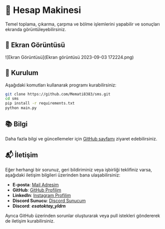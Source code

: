 # 🧮 Hesap Makinesi

Temel toplama, çıkarma, çarpma ve bölme işlemlerini yapabilir ve sonuçları ekranda görüntüleyebilirsiniz.

## 📸 Ekran Görüntüsü

![Ekran Görüntüsü](Ekran görüntüsü 2023-09-03 172224.png)

## 🔧 Kurulum

Aşağıdaki komutları kullanarak programı kurabilirsiniz:

```bash
git clone https://github.com/Memati8383/sms.git
cd sms
pip install -r requirements.txt
python main.py
```
## 📚 Bilgi

Daha fazla bilgi ve güncellemeler için [GitHub sayfamı](https://github.com/Memati8383) ziyaret edebilirsiniz.

## 📬 İletişim

Eğer herhangi bir sorunuz, geri bildiriminiz veya işbirliği teklifiniz varsa, aşağıdaki iletişim bilgileri üzerinden bana ulaşabilirsiniz:

- **E-posta**: [Mail Adresim](mailto:akdemirferit608@gmail.com)
- **GitHub**: [GitHub Profilim](https://github.com/Memati8383)
- **LinkedIn**: [Instagram Profilim](https://www.instagram.com/ferit22901)
- **Discord Sunucu**: [Discord Sunucum](https://discord.gg/HAD7YTgu)
- **Discord**: ***esatoktay_yldrn***

Ayrıca GitHub üzerinden sorunlar oluşturarak veya pull istekleri göndererek de iletişim kurabilirsiniz.

<!-- <br><br> -->
